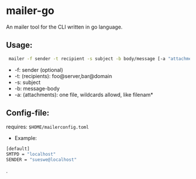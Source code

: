 # mailer-go

An mailer tool for the CLI
written in go language.

## Usage:

~~~sh
 mailer -f sender -t recipient -s subject -b body/message [-a "attachment"]
~~~

  - -f: sender (optional)
  - -t: (recipients):  foo@server,bar@domain
  - -s: subject
  - -b: message-body
  - -a: (attachments): one file, wildcards allowd, like filenam*


## Config-file:

requires: `$HOME/mailerconfig.toml`

* Example:

~~~sh
[default]
SMTPD = "localhost"
SENDER = "sueswe@localhost"
~~~

.
